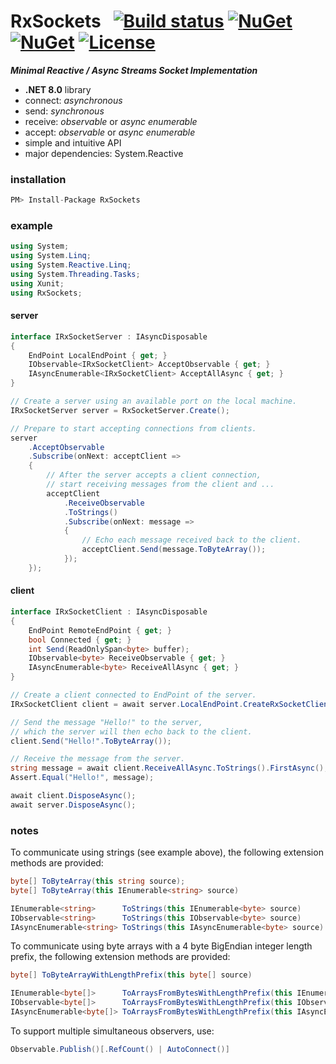 # RxSockets&nbsp;&nbsp; [![Build status](https://ci.appveyor.com/api/projects/status/rfxxbpx2agq8r93n?svg=true)](https://ci.appveyor.com/project/dshe/RxSockets) [![NuGet](https://img.shields.io/nuget/vpre/RxSockets.svg)](https://www.nuget.org/packages/RxSockets/) [![NuGet](https://img.shields.io/nuget/dt/RxSockets?color=orange)](https://www.nuget.org/packages/RxSockets/) [![License](https://img.shields.io/badge/license-Apache%202.0-7755BB.svg)](https://opensource.org/licenses/Apache-2.0)
***Minimal Reactive / Async Streams Socket Implementation***
- **.NET 8.0** library
- connect: *asynchronous*
- send: *synchronous*
- receive: *observable* or *async enumerable*
- accept:  *observable* or *async enumerable*
- simple and intuitive API
- major dependencies: System.Reactive

### installation
```csharp
PM> Install-Package RxSockets
```
### example
```csharp
using System;
using System.Linq;
using System.Reactive.Linq;
using System.Threading.Tasks;
using Xunit;
using RxSockets;
```
#### server
```csharp
interface IRxSocketServer : IAsyncDisposable
{
    EndPoint LocalEndPoint { get; }
    IObservable<IRxSocketClient> AcceptObservable { get; }
    IAsyncEnumerable<IRxSocketClient> AcceptAllAsync { get; }
}
```
```csharp
// Create a server using an available port on the local machine.
IRxSocketServer server = RxSocketServer.Create();

// Prepare to start accepting connections from clients.
server
    .AcceptObservable
    .Subscribe(onNext: acceptClient =>
    {
        // After the server accepts a client connection,
        // start receiving messages from the client and ...
        acceptClient
            .ReceiveObservable
            .ToStrings()
            .Subscribe(onNext: message =>
            {
                // Echo each message received back to the client.
                acceptClient.Send(message.ToByteArray());
            });
    });
```
#### client
```csharp
interface IRxSocketClient : IAsyncDisposable
{
    EndPoint RemoteEndPoint { get; }
    bool Connected { get; }
    int Send(ReadOnlySpan<byte> buffer);
    IObservable<byte> ReceiveObservable { get; }
    IAsyncEnumerable<byte> ReceiveAllAsync { get; }
}
```
```csharp
// Create a client connected to EndPoint of the server.
IRxSocketClient client = await server.LocalEndPoint.CreateRxSocketClientAsync();

// Send the message "Hello!" to the server,
// which the server will then echo back to the client.
client.Send("Hello!".ToByteArray());

// Receive the message from the server.
string message = await client.ReceiveAllAsync.ToStrings().FirstAsync();
Assert.Equal("Hello!", message);

await client.DisposeAsync();
await server.DisposeAsync();
```
### notes
To communicate using strings (see example above), the following extension methods are provided:
```csharp
byte[] ToByteArray(this string source);
byte[] ToByteArray(this IEnumerable<string> source)

IEnumerable<string>      ToStrings(this IEnumerable<byte> source)
IObservable<string>      ToStrings(this IObservable<byte> source)
IAsyncEnumerable<string> ToStrings(this IAsyncEnumerable<byte> source)
```
To communicate using byte arrays with a 4 byte BigEndian integer length prefix, the following extension methods are provided:
```csharp
byte[] ToByteArrayWithLengthPrefix(this byte[] source)

IEnumerable<byte[]>      ToArraysFromBytesWithLengthPrefix(this IEnumerable<byte> source)
IObservable<byte[]>      ToArraysFromBytesWithLengthPrefix(this IObservable<byte> source)
IAsyncEnumerable<byte[]> ToArraysFromBytesWithLengthPrefix(this IAsyncEnumerable<byte> source)
```
To support multiple simultaneous observers, use:
```csharp
Observable.Publish()[.RefCount() | AutoConnect()] 
```

